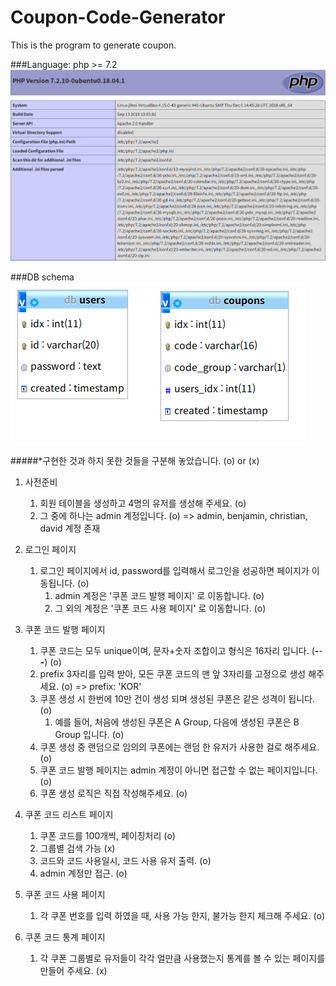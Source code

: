 # Coupon-Code-Generator

This is the program to generate coupon.



###Language: php >= 7.2
![php_version](./image/php_version.png)



###DB schema
![db_schema](./image/db_schema.png)




#####*구현한 것과 하지 못한 것들을 구분해 놓았습니다. (o) or (x)

1. 사전준비
    1. 회원 테이블을 생성하고 4명의 유저를 생성해 주세요. (o)
    2. 그 중에 하나는 admin 계정입니다. (o)
=> admin, benjamin, christian, david 계정 존재

2. 로그인 페이지
    1. 로그인 페이지에서 id, password를 입력해서 로그인을 성공하면 페이지가 이동됩니다. (o)
        1. admin 계정은 '쿠폰 코드 발행 페이지' 로 이동합니다. (o)
        2. 그 외의 계정은 '쿠폰 코드 사용 페이지' 로 이동합니다. (o)


3. 쿠폰 코드 발행 페이지
    1. 쿠폰 코드는 모두 unique이며, 문자+숫자 조합이고 형식은 16자리 입니다. (****-****-****-****) (o)
    2. prefix 3자리를 입력 받아, 모든 쿠폰 코드의 맨 앞 3자리를 고정으로 생성 해주세요. (o)
      => prefix: 'KOR'
    3. 쿠폰 생성 시 한번에 10만 건이 생성 되며 생성된 쿠폰은 같은 성격이 됩니다. (o)
        1. 예를 들어, 처음에 생성된 쿠폰은 A Group, 다음에 생성된 쿠폰은 B Group 입니다. (o)
    4. 쿠폰 생성 중 랜덤으로 임의의 쿠폰에는 랜덤 한 유저가 사용한 걸로 해주세요. (o)
    5. 쿠폰 코드 발행 페이지는 admin 계정이 아니면 접근할 수 없는 페이지입니다. (o)
    6. 쿠폰 생성 로직은 직접 작성해주세요. (o)


4. 쿠폰 코드 리스트 페이지
    1. 쿠폰 코드를 100개씩, 페이징처리 (o)
    2. 그룹별 검색 가능 (x)
    3. 코드와 코드 사용일시, 코드 사용 유저 출력. (o)
    4. admin 계정만 접근. (o)


5. 쿠폰 코드 사용 페이지
    1. 각 쿠폰 번호를 입력 하였을 때, 사용 가능 한지, 불가능 한지 체크해 주세요. (o)


6. 쿠폰 코드 통계 페이지
    1. 각 쿠폰 그룹별로 유저들이 각각 얼만큼 사용했는지 통계를 볼 수 있는 페이지를 만들어 주세요. (x)

